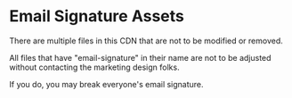 # Email Signature Assets

There are multiple files in this CDN that are not to be modified or removed.

All files that have "email-signature" in their name are not to be adjusted without contacting the marketing design folks.

If you do, you may break everyone's email signature.

